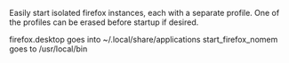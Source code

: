 Easily start isolated firefox instances, each with a separate profile.  One of the profiles can be erased before startup if desired.

firefox.desktop goes into ~/.local/share/applications
start_firefox_nomem goes to /usr/local/bin
